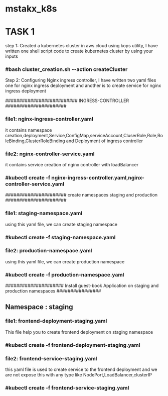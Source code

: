 # mstakx_k8s
# TASK 1
step 1: Created a kubernetes cluster in aws cloud using kops utility, I have written one shell script code to create kubernetes cluster by using your inputs
### #bash cluster_creation.sh --action createCluster
Step 2: Configuring Nginx ingress controller, I have written two yaml files one for nginx ingress deployment and another is to create service for nginx ingress deployment 

########################## INGRESS-CONTROLLER ######################
### file1: nginx-ingress-controller.yaml 
it contains namespace creation,deployment,Service,ConfigMap,serviceAccount,CluserRole,Role,RoleBinding,ClusterRoleBinding and Deployment of ingress controller

### file2: nginx-controller-service.yaml
it contains service creation of nginx controller with loadBalancer
### #kubectl create -f nginx-ingress-controller.yaml,nginx-controller-service.yaml

###################### create namespaces staging and production ######################
### file1: staging-namespace.yaml
using this yaml file, we can create staging namespace

### #kubectl create -f staging-namespace.yaml

### file2: production-namespace.yaml
using this yaml file, we can create production namespace

### #kubectl create -f production-namespace.yaml


##################### Install guest-book Application on staging and production namespaces ################
## Namespace : staging
### file1: frontend-deployment-staging.yaml
This file help you to create frontend deployment on staging namespace
### #kubectl create -f frontend-deployment-staging.yaml
### file2: frontend-service-staging.yaml
this yaml file is used to create service to the frontend deployment and we are not expose this with any type like NodePort,LoadBalancer,clusterIP
### #kubectl create -f frontend-service-staging.yaml



